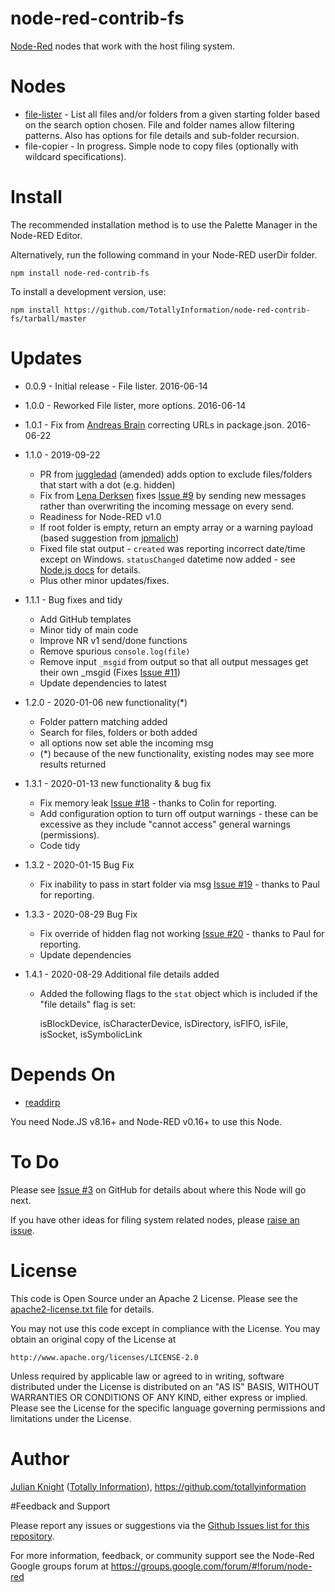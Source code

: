 # node-red-contrib-fs
[Node-Red](http://nodered.org) nodes that work with the host filing system.

# Nodes
- [file-lister](docs/file-lister.html) - List all files and/or folders from a given starting folder based on the search
option chosen. File and folder names allow filtering patterns. Also has options for file details and sub-folder recursion.
- file-copier - In progress. Simple node to copy files (optionally with wildcard specifications).

# Install

The recommended installation method is to use the Palette Manager in the Node-RED Editor.

Alternatively, run the following command in your Node-RED userDir folder.

	npm install node-red-contrib-fs

To install a development version, use:

    npm install https://github.com/TotallyInformation/node-red-contrib-fs/tarball/master

# Updates
- 0.0.9 - Initial release - File lister. 2016-06-14
- 1.0.0 - Reworked File lister, more options. 2016-06-14
- 1.0.1 - Fix from [Andreas Brain](https://github.com/abrain) correcting URLs in package.json. 2016-06-22

- 1.1.0 - 2019-09-22
   - PR from [juggledad](https://github.com/juggledad) (amended) adds option to exclude files/folders that start with a dot (e.g. hidden)
   - Fix from [Lena Derksen](https://github.com/boisei0) fixes [Issue #9](https://github.com/TotallyInformation/node-red-contrib-fs/issues/9) by sending new messages rather than overwriting the incoming message on every send.
   - Readiness for Node-RED v1.0
   - If root folder is empty, return an empty array or a warning payload (based suggestion from [jpmalich](https://github.com/jpmalich))
   - Fixed file stat output - `created` was reporting incorrect date/time except on Windows. `statusChanged` datetime now added - see [Node.js docs](https://nodejs.org/api/fs.html#fs_stat_time_values) for details.
   - Plus other minor updates/fixes.
   
- 1.1.1 - Bug fixes and tidy
   - Add GitHub templates
   - Minor tidy of main code
   - Improve NR v1 send/done functions
   - Remove spurious `console.log(file)`
   - Remove input `_msgid` from output so that all output messages get their own _msgid (Fixes [Issue #11](https://github.com/TotallyInformation/node-red-contrib-fs/issues/11))
   - Update dependencies to latest
   
- 1.2.0 - 2020-01-06 new functionality(\*)
   - Folder pattern matching added
   - Search for files, folders or both added
   - all options now set able the incoming msg
   - (\*) because of the new functionality, existing nodes may see more results returned

- 1.3.1 - 2020-01-13 new functionality & bug fix
   - Fix memory leak [Issue #18](https://github.com/TotallyInformation/node-red-contrib-fs/issues/18) - thanks to Colin for reporting.
   - Add configuration option to turn off output warnings - these can be excessive as they include "cannot access" general warnings (permissions).
   - Code tidy

- 1.3.2 - 2020-01-15 Bug Fix
   - Fix inability to pass in start folder via msg [Issue #19](https://github.com/TotallyInformation/node-red-contrib-fs/issues/19) - thanks to Paul for reporting.

- 1.3.3 - 2020-08-29 Bug Fix
   - Fix override of hidden flag not working [Issue #20](https://github.com/TotallyInformation/node-red-contrib-fs/issues/20) - thanks to Paul for reporting.
   - Update dependencies

- 1.4.1 - 2020-08-29 Additional file details added
   - Added the following flags to the `stat` object which is included if the "file details" flag is set:

     isBlockDevice, isCharacterDevice, isDirectory, isFIFO, isFile, isSocket, isSymbolicLink

# Depends On
- [readdirp](https://github.com/paulmillr/readdirp)

You need Node.JS v8.16+ and Node-RED v0.16+ to use this Node.

# To Do

Please see [Issue #3](https://github.com/TotallyInformation/node-red-contrib-fs/issues/3) on GitHub for details about where this Node will go next.

If you have other ideas for filing system related nodes, please [raise an issue](https://github.com/TotallyInformation/node-red-contrib-fs/issues).

# License

This code is Open Source under an Apache 2 License. Please see the [apache2-license.txt file](https://github.com/TotallyInformation/node-red-contrib-fs/apache2-license.txt) for details.

You may not use this code except in compliance with the License. You may obtain an original copy of the License at

    http://www.apache.org/licenses/LICENSE-2.0

Unless required by applicable law or agreed to in writing, software distributed under the License is distributed on an
"AS IS" BASIS, WITHOUT WARRANTIES OR CONDITIONS OF ANY KIND, either express or implied. Please see the
License for the specific language governing permissions and limitations under the License.

# Author

[Julian Knight](https://uk.linkedin.com/in/julianknight2/) ([Totally Information](https://www.totallyinformation.com)), https://github.com/totallyinformation

#Feedback and Support

Please report any issues or suggestions via the [Github Issues list for this repository](https://github.com/TotallyInformation/node-red-contrib-fs/issues).

For more information, feedback, or community support see the Node-Red Google groups forum at https://groups.google.com/forum/#!forum/node-red
